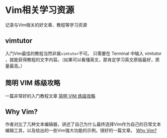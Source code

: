 # Vim相关学习资源

记录与Vim相关的好文章、教程等学习资源

## vimtutor
入门Vim最佳的教程当然非属`vimtutor`不可。
只需要在 Terminal 中输入 vimtutor ，就能获得教程的文字内容。（如果可以看懂英文，那肯定学习英文原版最好，质量最高。）

## 简明 VIM 练级攻略
一篇非常好的入门教程文章
[简明 VIM 练级攻略](https://coolshell.cn/articles/5426.html)

## Why Vim?
作者对比了几种文本编辑器，讲述了自己为什么最终选择Vim作为自己的日常文本编辑工具，以及给出的一些Vim强大功能的示例。很好的一篇文章。
[Why Vim?](http://www.terminally-incoherent.com/blog/2012/03/21/why-vim/)
